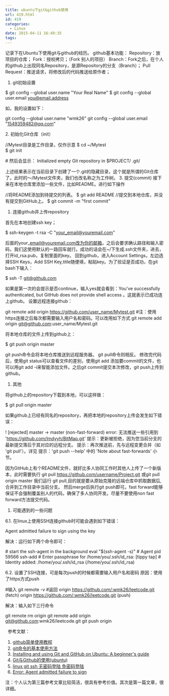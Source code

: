 ```yaml
---
title: ubuntu下git&github使用
url: 419.html
id: 419
categories:
  - Linux
date: 2015-04-11 16:49:35
tags:
---
```


记录下在Ubuntu下使用git与github的经历。 github基本功能： Repository：放项目的仓库； Fork：授权拷贝；（Fork 别人的项目） Branch：Fork之后，在个人的github上出现同名Repository，是源Repository的分支（Branch）； Pull Request：推送请求，将修改后的代码推送给原作者；

1.  git初始设置

$ git config --global user.name "Your Real Name" 
$ git config --global user.email you@email.address

如，我的设置如下：

git config --global user.name "wmk26"
git config --global user.email "1549359482@qq.com"

2. 初始化Git仓库（init）

//Mytest目录是工作目录，仅作示意
$ cd ~/Mytest        
$ git init  

\# 然后会显示： 
Initialized empty Git repository in $PROJECT/ .git/

上述结果表示在当前目录下创建了一个.git的隐藏目录，这个就是所谓的Git仓库了。此时的～/Mytest文件夹，我们也改名称之为工作树。 3. 提交(commit) 接下来在本地仓库里添加一些文件，比如README。进行如下操作

//将README添加到待提交的列表。
$ git add README 
//提交到本地仓库，并没有提交到GitHub上。
$ git commit -m "first commit"

1.  连接github并上传repository

首先在本地创建ssh key；

$ ssh-keygen -t rsa -C "your_email@youremail.com"

后面的your\_email@youremail.com改为你的邮箱，之后会要求确认路径和输入密码，我们这使用默认的一路回车就行。成功的话会在~/下生成.ssh文件夹，进去，打开id\_rsa.pub，复制里面的key。 回到github，进入Account Settings，左边选择SSH Keys，Add SSH Key,title随便填，粘贴key。为了验证是否成功，在git bash下输入：

$ ssh -T git@github.com

如果是第一次的会提示是否continue，输入yes就会看到：You've successfully authenticated, but GitHub does not provide shell access 。这就表示已成功连上github。 设置远程连接github：

git remote add origin https://github.com/user_name/Mytest.git
#注：使用https连接之后每次都需要输入用户名和密码。可以改用如下方式
git remote add origin git@github.com:user_name/Mytest.git

将本地仓库的文件上传到github上：

$ git push origin master

git push命令会将本地仓库推送到远程服务器。 git pull命令则相反。 修改完代码后，使用git status可以查看文件的差别，使用git add 添加要commit的文件，也可以用git add -i来智能添加文件。之后git commit提交本次修改，git push上传到github。

1.  其他

将github上的repository下载到本地，可以这样做：

$ git pull origin master

如果github上已经有同名的repository，再把本地的repository上传会发生如下错误：

! \[rejected\] master -> master (non-fast-forward) 
error: 无法推送一些引用到 'https://github.com/lmdyyh/BitMap.git' 
提示：更新被拒绝，因为您当前分支的最新提交落后于其对应的远程分支。 
提示：再次推送前，先与远程变更合并（如 'git pull'）。详见 
提示：'git push --help' 中的 'Note about fast-forwards' 小节。

因为GitHub上有个README文件，就好比多人协同工作时其他人上传了一个新版本，此时需要执行 git pull https://github.com/username/Project.git 或git pull origin master 我们运行 git pull,目的就是要从原始克隆的远端仓库中抓取数据后,合并到工作目录中当前分支。 然后merge后执行git push即可。fast forward能够保证不会强制覆盖别人的代码，确保了多人协同开发。尽量不要使用non fast forward方法提交代码。

1.  可能遇到的一些问题

6.1. 在linux上使用SSH连接github时可能会遇到如下错误：

Agent admitted failure to sign using the key

解决：运行如下两个命令即可：

\# start the ssh-agent in the background
eval "$(ssh-agent -s)"
\# Agent pid 59566
ssh-add
\# Enter passphrase for /home/you/.ssh/id_rsa: \[tippy tap\]
\# Identity added: /home/you/.ssh/id\_rsa (/home/you/.ssh/id\_rsa)

6.2. 设置了SSH连接，可是每次push的时候都需要输入用户名和密码 原因：使用了https方式push

#输入
git remote -v 
#返回
origin  https://github.com/:wmk26/leetcode.git (fetch)
origin  https://github.com/:wmk26/leetcode.git (push)

解决：输入如下三行命令

git remote rm origin
git remote add origin git@github.com:wmk26/leetcode.git
git push origin

  参考文献：

1.  [github简单使用教程](http://wuyuans.com/2012/05/github-simple-tutorial/)
2.  [git命令的基本使用方法](http://blog.csdn.net/lmdyyh/article/details/19683721)
3.  [Installing and using Git and GitHub on Ubuntu: A beginner's guide](https://www.howtoforge.com/tutorial/install-git-and-github-on-ubuntu-14.04/)
4.  [Git与Github的使用(ubuntu)](http://www.pureweber.com/article/git-and-github/)
5.  [linux git ssh 无密码登陆 免密码登陆](http://jinchen.blog.51cto.com/6745578/1639230)
6.  [Error: Agent admitted failure to sign](https://help.github.com/articles/error-agent-admitted-failure-to-sign/)

注：个人认为第三篇参考文章比较简洁，很具有参考价值。其次是第一篇文章，很详细。